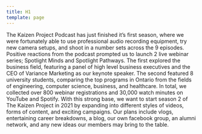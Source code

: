 ```yaml
---
title: H1
template: page
---
```

The Kaizen Project Podcast has just finished it’s first season, where we were fortunately
able to use professional audio recording equipment, try new camera setups, and shoot
in a number sets across the 9 episodes. Positive reactions from the podcast prompted
us to launch 2 live webinar series; Spotlight Minds and Spotlight Pathways. The first
explored the business field, featuring a panel of high level business executives and the
CEO of Variance Marketing as our keynote speaker. The second featured 8 university
students, comparing the top programs in Ontario from the fields of engineering,
computer science, business, and healthcare. In total, we collected over 800 webinar
registrations and 30,000 watch minutes on YouTube and Spotify. With this strong base,
we want to start season 2 of The Kaizen Project in 2021 by expanding into
different styles of videos, forms of content, and exciting campaigns. Our plans include
vlogs, entertaining career breakdowns, a blog, our own facebook group, an alumni
network, and any new ideas our members may bring to the table.
